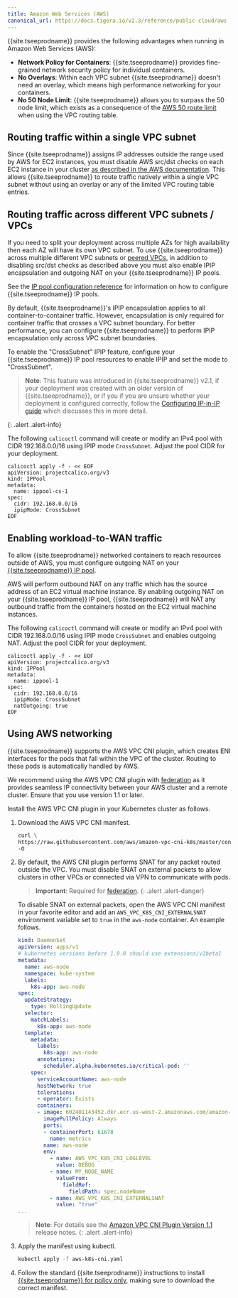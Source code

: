 ```yaml
---
title: Amazon Web Services (AWS)
canonical_url: https://docs.tigera.io/v2.3/reference/public-cloud/aws
---
```


{{site.tseeprodname}} provides the following advantages when running in Amazon Web Services (AWS):

- **Network Policy for Containers**: {{site.tseeprodname}} provides fine-grained network security policy for individual containers.
- **No Overlays**: Within each VPC subnet {{site.tseeprodname}} doesn't need an overlay, which means high performance networking for your containers.
- **No 50 Node Limit**: {{site.tseeprodname}} allows you to surpass the 50 node limit, which exists as a consequence of the [AWS 50 route limit](http://docs.aws.amazon.com/vpc/latest/userguide/VPC_Appendix_Limits.html#vpc-limits-route-tables) when using the VPC routing table.

## Routing traffic within a single VPC subnet

Since {{site.tseeprodname}} assigns IP addresses outside the range used by AWS for EC2 instances, you must disable AWS src/dst
checks on each EC2 instance in your cluster
[as described in the AWS documentation](http://docs.aws.amazon.com/vpc/latest/userguide/VPC_NAT_Instance.html#EIP_Disable_SrcDestCheck).  This
allows {{site.tseeprodname}} to route traffic natively within a single VPC subnet without using an overlay or any of the limited VPC routing table entries.

## Routing traffic across different VPC subnets / VPCs

If you need to split your deployment across multiple AZs for high availability then each AZ will have its own VPC subnet.  To
use {{site.tseeprodname}} across multiple different VPC subnets or [peered VPCs](http://docs.aws.amazon.com/vpc/latest/userguide/vpc-peering.html),
in addition to disabling src/dst checks as described above you must also enable IPIP encapsulation and outgoing NAT
on your {{site.tseeprodname}} IP pools.

See the [IP pool configuration reference]({{site.url}}/{{page.version}}/reference/calicoctl/resources/ippool)
for information on how to configure {{site.tseeprodname}} IP pools.

By default, {{site.tseeprodname}}'s IPIP encapsulation applies to all container-to-container traffic.  However,
encapsulation is only required for container traffic that crosses a VPC subnet boundary.  For better
performance, you can configure {{site.tseeprodname}} to perform IPIP encapsulation only across VPC subnet boundaries.

To enable the "CrossSubnet" IPIP feature, configure your {{site.tseeprodname}} IP pool resources
to enable IPIP and set the mode to "CrossSubnet".

> **Note**: This feature was introduced in {{site.tseeprodname}} v2.1, if your deployment was created with
> an older version of {{site.tseeprodname}}, or if you if you are unsure whether your deployment
> is configured correctly, follow the [Configuring IP-in-IP guide]({{site.url}}/{{page.version}}/networking/ip-in-ip)
> which discusses this in more detail.
>
{: .alert .alert-info}

The following `calicoctl` command will create or modify an IPv4 pool with
CIDR 192.168.0.0/16 using IPIP mode `CrossSubnet`. Adjust the pool CIDR for your deployment.

```
calicoctl apply -f - << EOF
apiVersion: projectcalico.org/v3
kind: IPPool
metadata:
  name: ippool-cs-1
spec:
  cidr: 192.168.0.0/16
  ipipMode: CrossSubnet
EOF
```

## Enabling workload-to-WAN traffic

To allow {{site.tseeprodname}} networked containers to reach resources outside of AWS,
you must configure outgoing NAT on your [{{site.tseeprodname}} IP pool]({{site.url}}/{{page.version}}/reference/calicoctl/resources/ippool).

AWS will perform outbound NAT on any traffic which has the source address of an EC2 virtual
machine instance.  By enabling outgoing NAT on your {{site.tseeprodname}} IP pool, {{site.tseeprodname}} will
NAT any outbound traffic from the containers hosted on the EC2 virtual machine instances.

The following `calicoctl` command will create or modify an IPv4 pool with
CIDR 192.168.0.0/16 using IPIP mode `CrossSubnet` and enables outgoing NAT.
Adjust the pool CIDR for your deployment.

```
calicoctl apply -f - << EOF
apiVersion: projectcalico.org/v3
kind: IPPool
metadata:
  name: ippool-1
spec:
  cidr: 192.168.0.0/16
  ipipMode: CrossSubnet
  natOutgoing: true
EOF
```

## Using AWS networking

{{site.tseeprodname}} supports the AWS VPC CNI plugin, which creates ENI interfaces for the pods that fall within the VPC of
the cluster. Routing to these pods is automatically handled by AWS.

We recommend using the AWS VPC CNI plugin with [federation](../../networking/federation/index) as it provides seamless IP connectivity
between your AWS cluster and a remote cluster. Ensure that you use version 1.1 or later.

Install the AWS VPC CNI plugin in your Kubernetes cluster as follows.

1. Download the AWS VPC CNI manifest.

   ```bash
   curl \
   https://raw.githubusercontent.com/aws/amazon-vpc-cni-k8s/master/config/v1.3/aws-k8s-cni.yaml \
   -O
   ```

1. By default, the AWS CNI plugin performs SNAT for any packet routed outside the VPC. You must disable SNAT
   on external packets to allow clusters in other VPCs or connected via VPN to communicate with pods.

   > **Important**: Required for [federation](../../networking/federation/index).
   {: .alert .alert-danger}

   To disable SNAT on external packets, open the AWS VPC CNI manifest in your favorite editor
   and add an `AWS_VPC_K8S_CNI_EXTERNALSNAT` environment variable set to `true` in the `aws-node` container.
   An example follows.

   ```yaml
   kind: DaemonSet
   apiVersion: apps/v1
   # kubernetes versions before 1.9.0 should use extensions/v1beta1
   metadata:
     name: aws-node
     namespace: kube-system
     labels:
       k8s-app: aws-node
   spec:
     updateStrategy:
       type: RollingUpdate
     selector:
       matchLabels:
         k8s-app: aws-node
     template:
       metadata:
         labels:
           k8s-app: aws-node
         annotations:
           scheduler.alpha.kubernetes.io/critical-pod: ''
       spec:
         serviceAccountName: aws-node
         hostNetwork: true
         tolerations:
         - operator: Exists
         containers:
         - image: 602401143452.dkr.ecr.us-west-2.amazonaws.com/amazon-k8s-cni:v1.3.4
           imagePullPolicy: Always
           ports:
           - containerPort: 61678
             name: metrics
           name: aws-node
           env:
             - name: AWS_VPC_K8S_CNI_LOGLEVEL
               value: DEBUG
             - name: MY_NODE_NAME
               valueFrom:
                 fieldRef:
                   fieldPath: spec.nodeName
             - name: AWS_VPC_K8S_CNI_EXTERNALSNAT
               value: "true"
   ...
   ```

   > **Note**: For details see the
   > [Amazon VPC CNI Plugin Version 1.1](https://aws.amazon.com/blogs/opensource/vpc-cni-plugin-v1-1-available)
   > release notes.
   {: .alert .alert-info}

1. Apply the manifest using kubectl.

   ```bash
   kubectl apply -f aws-k8s-cni.yaml
   ```

1. Follow the standard {{site.tseeprodname}} instructions to install [{{site.tseeprodname}} for policy only](/{{page.version}}/getting-started/kubernetes/installation/other),
   making sure to download the correct manifest.
